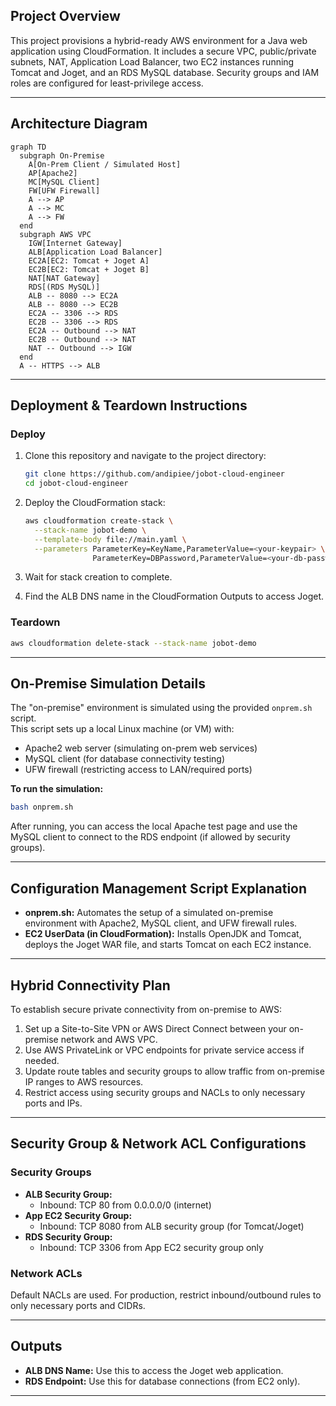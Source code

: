 ## Project Overview

This project provisions a hybrid-ready AWS environment for a Java web application using CloudFormation. It includes a secure VPC, public/private subnets, NAT, Application Load Balancer, two EC2 instances running Tomcat and Joget, and an RDS MySQL database. Security groups and IAM roles are configured for least-privilege access.

---

## Architecture Diagram

```mermaid
graph TD
  subgraph On-Premise
    A[On-Prem Client / Simulated Host]
    AP[Apache2]
    MC[MySQL Client]
    FW[UFW Firewall]
    A --> AP
    A --> MC
    A --> FW
  end
  subgraph AWS VPC
    IGW[Internet Gateway]
    ALB[Application Load Balancer]
    EC2A[EC2: Tomcat + Joget A]
    EC2B[EC2: Tomcat + Joget B]
    NAT[NAT Gateway]
    RDS[(RDS MySQL)]
    ALB -- 8080 --> EC2A
    ALB -- 8080 --> EC2B
    EC2A -- 3306 --> RDS
    EC2B -- 3306 --> RDS
    EC2A -- Outbound --> NAT
    EC2B -- Outbound --> NAT
    NAT -- Outbound --> IGW
  end
  A -- HTTPS --> ALB
```

---

## Deployment & Teardown Instructions

### Deploy

1. Clone this repository and navigate to the project directory:
   ```sh
   git clone https://github.com/andipiee/jobot-cloud-engineer
   cd jobot-cloud-engineer
   ```

2. Deploy the CloudFormation stack:
   ```sh
   aws cloudformation create-stack \
     --stack-name jobot-demo \
     --template-body file://main.yaml \
     --parameters ParameterKey=KeyName,ParameterValue=<your-keypair> \
                  ParameterKey=DBPassword,ParameterValue=<your-db-password>
   ```

3. Wait for stack creation to complete.

4. Find the ALB DNS name in the CloudFormation Outputs to access Joget.

### Teardown

```sh
aws cloudformation delete-stack --stack-name jobot-demo
```

---

## On-Premise Simulation Details

The "on-premise" environment is simulated using the provided `onprem.sh` script.  
This script sets up a local Linux machine (or VM) with:
- Apache2 web server (simulating on-prem web services)
- MySQL client (for database connectivity testing)
- UFW firewall (restricting access to LAN/required ports)

**To run the simulation:**
```sh
bash onprem.sh
```
After running, you can access the local Apache test page and use the MySQL client to connect to the RDS endpoint (if allowed by security groups).

---

## Configuration Management Script Explanation

- **onprem.sh:** Automates the setup of a simulated on-premise environment with Apache2, MySQL client, and UFW firewall rules.
- **EC2 UserData (in CloudFormation):** Installs OpenJDK and Tomcat, deploys the Joget WAR file, and starts Tomcat on each EC2 instance.

---

## Hybrid Connectivity Plan

To establish secure private connectivity from on-premise to AWS:
1. Set up a Site-to-Site VPN or AWS Direct Connect between your on-premise network and AWS VPC.
2. Use AWS PrivateLink or VPC endpoints for private service access if needed.
3. Update route tables and security groups to allow traffic from on-premise IP ranges to AWS resources.
4. Restrict access using security groups and NACLs to only necessary ports and IPs.

---

## Security Group & Network ACL Configurations

### Security Groups

- **ALB Security Group:**  
  - Inbound: TCP 80 from 0.0.0.0/0 (internet)
- **App EC2 Security Group:**  
  - Inbound: TCP 8080 from ALB security group (for Tomcat/Joget)
- **RDS Security Group:**  
  - Inbound: TCP 3306 from App EC2 security group only

### Network ACLs

Default NACLs are used. For production, restrict inbound/outbound rules to only necessary ports and CIDRs.

---

## Outputs

- **ALB DNS Name:** Use this to access the Joget web application.
- **RDS Endpoint:** Use this for database connections (from EC2 only).

---